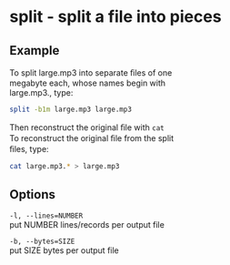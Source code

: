 # split - split a file into pieces

## Example

To split large.mp3 into separate ﬁles of one  
megabyte each, whose names begin with  
large.mp3., type:  

```sh
split -b1m large.mp3 large.mp3
```

Then reconstruct the original ﬁle with `cat`  
To reconstruct the original ﬁle from the split  
ﬁles, type:  

```sh
cat large.mp3.* > large.mp3
```

## Options

`-l, --lines=NUMBER`  
put NUMBER lines/records per output file  

`-b, --bytes=SIZE`  
put SIZE bytes per output file  
